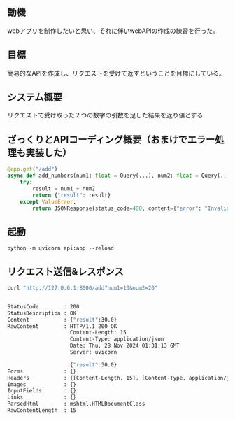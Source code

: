 
## 動機

webアプリを制作したいと思い、それに伴いwebAPIの作成の練習を行った。

## 目標

簡易的なAPIを作成し、リクエストを受けて返すということを目標にしている。

## システム概要

リクエストで受け取った２つの数字の引数を足した結果を返り値とする


## ざっくりとAPIコーディング概要（おまけでエラー処理も実装した）
```python
@app.get("/add")
async def add_numbers(num1: float = Query(...), num2: float = Query(...)):
    try:
        result = num1 + num2
        return {"result": result}
    except ValueError:
        return JSONResponse(status_code=400, content={"error": "Invalid input. Please provide two numbers."})
```

## 起動

`python -m uvicorn api:app --reload`

## リクエスト送信&レスポンス

```bash
curl "http://127.0.0.1:8000/add?num1=10&num2=20"


StatusCode        : 200
StatusDescription : OK
Content           : {"result":30.0}
RawContent        : HTTP/1.1 200 OK
                    Content-Length: 15
                    Content-Type: application/json
                    Date: Thu, 28 Nov 2024 01:31:13 GMT
                    Server: uvicorn

                    {"result":30.0}
Forms             : {}
Headers           : {[Content-Length, 15], [Content-Type, application/json], [Date, Thu, 28 Nov 2024 01:31:13 GMT], [Server, uvicorn]}
Images            : {}
InputFields       : {}
Links             : {}
ParsedHtml        : mshtml.HTMLDocumentClass
RawContentLength  : 15
```

